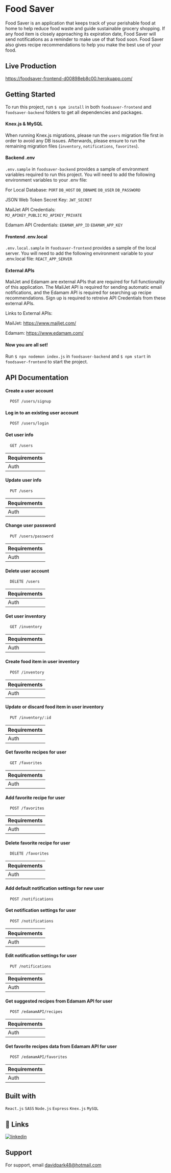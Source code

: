 # Food Saver

Food Saver is an application that keeps track of your perishable food at home to help reduce food waste and guide sustainable grocery shopping. If any food item is closely approaching its expiration date, Food Saver will send notifications as a reminder to make use of that food soon. Food Saver also gives recipe recommendations to help you make the best use of your food.

## Live Production
https://foodsaver-frontend-d00898eb8c00.herokuapp.com/

## Getting Started

To run this project, run ```$ npm install``` in both ```foodsaver-frontend``` and ```foodsaver-backend``` folders to get all dependencies and packages.

#### Knex.js & MySQL

When running Knex.js migrations, please run the ```users``` migration file first in order to avoid any DB issues. Afterwards, please ensure to run the remaining migration files (```inventory```, ```notifications```, ```favorites```). 

#### Backend .env

```.env.sample``` in ```foodsaver-backend``` provides a sample of environment variables required to run this project. You will need to add the following environment variables to your .env file:

For Local Database: 
`PORT`
`DB_HOST`
`DB_DBNAME`
`DB_USER`
`DB_PASSWORD`

JSON Web Token Secret Key: 
`JWT_SECRET`

MailJet API Credentials:   
`MJ_APIKEY_PUBLIC`
`MJ_APIKEY_PRIVATE`

Edamam API Credentials: 
`EDAMAM_APP_ID`
`EDAMAM_APP_KEY`

#### Frontend .env.local

```.env.local.sample``` in ```foodsaver-frontend``` provides a sample of the local server. You will need to add the following environment variable to your .env.local file:
`REACT_APP_SERVER`


#### External APIs

MailJet and Edamam are external APIs that are required for full functionality of this application. The MailJet API is required for sending automatic email notifications, and the Edamam API is required for searching up recipe recommendations. Sign up is required to retreive API Credentials from these external APIs. 

Links to External APIs:

MailJet: https://www.mailjet.com/

Edamam: https://www.edamam.com/

#### Now you are all set!

Run ```$ npx nodemon index.js``` in ```foodsaver-backend``` and ```$ npm start``` in ```foodsaver-frontend``` to start the project.

## API Documentation

#### Create a user account

```
  POST /users/signup
```


#### Log in to an existing user account

```
  POST /users/login
```


#### Get user info

```
  GET /users
```
| Requirements |            
| :----| 
| Auth |


#### Update user info

```
  PUT /users
```
| Requirements |            
| :----| 
| Auth |


#### Change user password 

```
  PUT /users/password
```
| Requirements |            
| :----| 
| Auth |


#### Delete user account 

```
  DELETE /users
```
| Requirements |            
| :----| 
| Auth |


#### Get user inventory

```
  GET /inventory
```
| Requirements |            
| :----| 
| Auth |


#### Create food item in user inventory

```
  POST /inventory
```
| Requirements |            
| :----| 
| Auth |


#### Update or discard food item in user inventory

```
  PUT /inventory/:id
```
| Requirements |            
| :----| 
| Auth |


#### Get favorite recipes for user

```
  GET /favorites
```
| Requirements |            
| :----| 
| Auth |


#### Add favorite recipe for user

```
  POST /favorites
```
| Requirements |            
| :----| 
| Auth |


#### Delete favorite recipe for user

```
  DELETE /favorites
```
| Requirements |            
| :----| 
| Auth |

#### Add default notification settings for new user

```
  POST /notifications
```


#### Get notification settings for user

```
  POST /notifications
```
| Requirements |            
| :----| 
| Auth |


#### Edit notification settings for user 

```
  PUT /notifications
```
| Requirements |            
| :----| 
| Auth |


#### Get suggested recipes from Edamam API for user

```
  POST /edamamAPI/recipes
```
| Requirements |            
| :----| 
| Auth |


#### Get favorite recipes data from Edamam API for user

```
  POST /edamamAPI/favorites
```
| Requirements |            
| :----| 
| Auth |


## Built with

```React.js``` ```SASS``` ```Node.js``` ```Express``` ```Knex.js``` ```MySQL```


## 🔗 Links
[![linkedin](https://img.shields.io/badge/linkedin-0A66C2?style=for-the-badge&logo=linkedin&logoColor=white)](https://ca.linkedin.com/in/david-jiwon-park)


## Support

For support, email davidpark48@hotmail.com 

